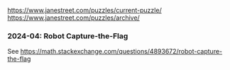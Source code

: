 https://www.janestreet.com/puzzles/current-puzzle/
https://www.janestreet.com/puzzles/archive/



### 2024-04: Robot Capture-the-Flag
See https://math.stackexchange.com/questions/4893672/robot-capture-the-flag
